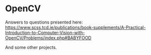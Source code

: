 # OpenCV
Answers to questions presented here: https://www.scss.tcd.ie/publications/book-supplements/A-Practical-Introduction-to-Computer-Vision-with-OpenCV/Problems/index.php#BABYFOOD

And some other projects.
